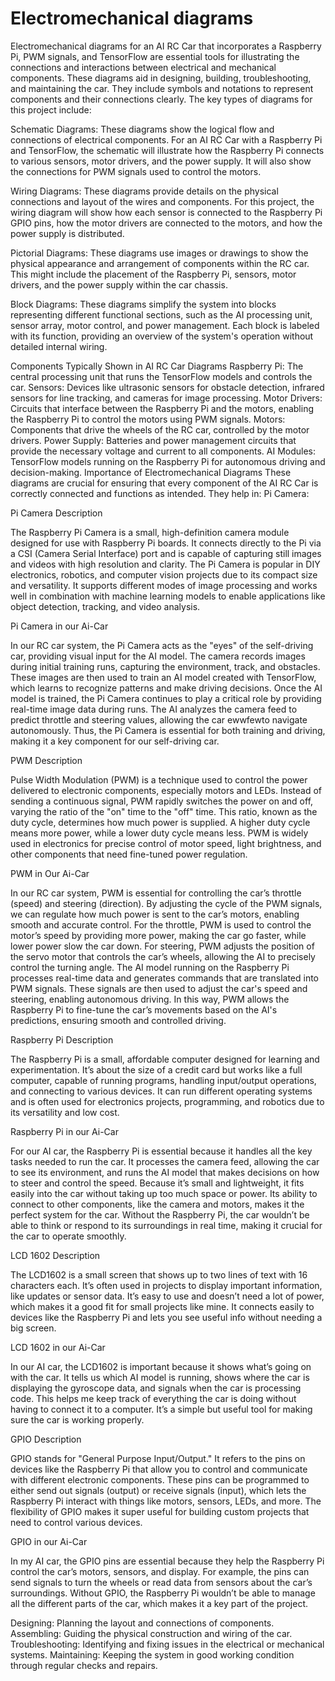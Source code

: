 Electromechanical diagrams 
====
Electromechanical diagrams for an AI RC Car that incorporates a Raspberry Pi, PWM signals, and TensorFlow are essential tools for illustrating the connections and interactions between electrical and mechanical components. These diagrams aid in designing, building, troubleshooting, and maintaining the car. They include symbols and notations to represent components and their connections clearly. The key types of diagrams for this project include:

Schematic Diagrams: These diagrams show the logical flow and connections of electrical components. For an AI RC Car with a Raspberry Pi and TensorFlow, the schematic will illustrate how the Raspberry Pi connects to various sensors, motor drivers, and the power supply. It will also show the connections for PWM signals used to control the motors.

Wiring Diagrams: These diagrams provide details on the physical connections and layout of the wires and components. For this project, the wiring diagram will show how each sensor is connected to the Raspberry Pi GPIO pins, how the motor drivers are connected to the motors, and how the power supply is distributed.

Pictorial Diagrams: These diagrams use images or drawings to show the physical appearance and arrangement of components within the RC car. This might include the placement of the Raspberry Pi, sensors, motor drivers, and the power supply within the car chassis.

Block Diagrams: These diagrams simplify the system into blocks representing different functional sections, such as the AI processing unit, sensor array, motor control, and power management. Each block is labeled with its function, providing an overview of the system's operation without detailed internal wiring.

Components Typically Shown in AI RC Car Diagrams
Raspberry Pi: The central processing unit that runs the TensorFlow models and controls the car.
Sensors: Devices like ultrasonic sensors for obstacle detection, infrared sensors for line tracking, and cameras for image processing.
Motor Drivers: Circuits that interface between the Raspberry Pi and the motors, enabling the Raspberry Pi to control the motors using PWM signals.
Motors: Components that drive the wheels of the RC car, controlled by the motor drivers.
Power Supply: Batteries and power management circuits that provide the necessary voltage and current to all components.
AI Modules: TensorFlow models running on the Raspberry Pi for autonomous driving and decision-making.
Importance of Electromechanical Diagrams
These diagrams are crucial for ensuring that every component of the AI RC Car is correctly connected and functions as intended. They help in:
Pi Camera:

Pi Camera Description

The Raspberry Pi Camera is a small, high-definition camera module designed for use with Raspberry Pi boards. It connects directly to the Pi via a CSI (Camera Serial Interface) port and is capable of capturing still images and videos with high resolution and clarity. The Pi Camera is popular in DIY electronics, robotics, and computer vision projects due to its compact size and versatility. It supports different modes of image processing and works well in combination with machine learning models to enable applications like object detection, tracking, and video analysis.

Pi Camera in our Ai-Car

In our RC car system, the Pi Camera acts as the "eyes" of the self-driving car, providing visual input for the AI model. The camera records images during initial training runs, capturing the environment, track, and obstacles. These images are then used to train an AI model created with TensorFlow, which learns to recognize patterns and make driving decisions. Once the AI model is trained, the Pi Camera continues to play a critical role by providing real-time image data during runs. The AI analyzes the camera feed to predict throttle and steering values, allowing the car ewwfewto navigate autonomously. Thus, the Pi Camera is essential for both training and driving, making it a key component for our self-driving car.

PWM Description

Pulse Width Modulation (PWM) is a technique used to control the power delivered to electronic components, especially motors and LEDs. Instead of sending a continuous signal, PWM rapidly switches the power on and off, varying the ratio of the "on" time to the "off" time. This ratio, known as the duty cycle, determines how much power is supplied. A higher duty cycle means more power, while a lower duty cycle means less. PWM is widely used in electronics for precise control of motor speed, light brightness, and other components that need fine-tuned power regulation.

PWM in Our Ai-Car

In our RC car system, PWM is essential for controlling the car’s throttle (speed) and steering (direction). By adjusting the cycle of the PWM signals, we can regulate how much power is sent to the car’s motors, enabling smooth and accurate control. For the throttle, PWM is used to control the motor’s speed by providing more power, making the car go faster, while lower power slow the car down. For steering, PWM adjusts the position of the servo motor that controls the car’s wheels, allowing the AI to precisely control the turning angle. The AI model running on the Raspberry Pi processes real-time data and generates commands that are translated into PWM signals. These signals are then used to adjust the car's speed and steering, enabling autonomous driving. In this way, PWM allows the Raspberry Pi to fine-tune the car’s movements based on the AI's predictions, ensuring smooth and controlled driving.

Raspberry Pi Description

The Raspberry Pi is a small, affordable computer designed for learning and experimentation. It’s about the size of a credit card but works like a full computer, capable of running programs, handling input/output operations, and connecting to various devices. It can run different operating systems and is often used for electronics projects, programming, and robotics due to its versatility and low cost. 

Raspberry Pi in our Ai-Car

For our AI car, the Raspberry Pi is essential because it handles all the key tasks needed to run the car. It processes the camera feed, allowing the car to see its environment, and runs the AI model that makes decisions on how to steer and control the speed. Because it’s small and lightweight, it fits easily into the car without taking up too much space or power. Its ability to connect to other components, like the camera and motors, makes it the perfect system for the car. Without the Raspberry Pi, the car wouldn’t be able to think or respond to its surroundings in real time, making it crucial for the car to operate smoothly.

LCD 1602 Description

The LCD1602 is a small screen that shows up to two lines of text with 16 characters each. It’s often used in projects to display important information, like updates or sensor data. It’s easy to use and doesn’t need a lot of power, which makes it a good fit for small projects like mine. It connects easily to devices like the Raspberry Pi and lets you see useful info without needing a big screen.

LCD 1602 in our Ai-Car

In our AI car, the LCD1602 is important because it shows what’s going on with the car. It tells us which AI model is running, shows where the car is displaying the gyroscope data, and signals when the car is processing code. This helps me keep track of everything the car is doing without having to connect it to a computer. It’s a simple but useful tool for making sure the car is working properly.

GPIO Description

GPIO stands for "General Purpose Input/Output." It refers to the pins on devices like the Raspberry Pi that allow you to control and communicate with different electronic components. These pins can be programmed to either send out signals (output) or receive signals (input), which lets the Raspberry Pi interact with things like motors, sensors, LEDs, and more. The flexibility of GPIO makes it super useful for building custom projects that need to control various devices.

GPIO in our Ai-Car

In my AI car, the GPIO pins are essential because they help the Raspberry Pi control the car’s motors, sensors, and display. For example, the pins can send signals to turn the wheels or read data from sensors about the car’s surroundings. Without GPIO, the Raspberry Pi wouldn’t be able to manage all the different parts of the car, which makes it a key part of the project.


Designing: Planning the layout and connections of components.
Assembling: Guiding the physical construction and wiring of the car.
Troubleshooting: Identifying and fixing issues in the electrical or mechanical systems.
Maintaining: Keeping the system in good working condition through regular checks and repairs.

